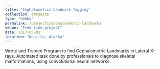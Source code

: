 ```yaml
---
title: "Cephalometric Landmark Tagging"
collection: projects
type: "Hobby"
permalink: /projects/cephalometric-landmarks
venue: "Free time project"
date: 2017-05-01
location: "Wasilla, Alaska"
---
```


Wrote and Trained Program to find Cephalometric Landmarks in Lateral X-rays. Automated task done by professionals to diagnose skeletal malformations, using convolutional neural networks.
